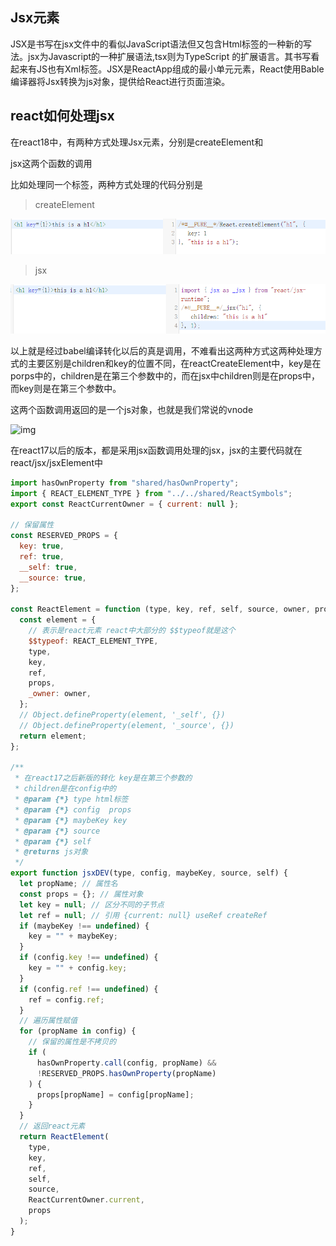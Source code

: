 ## Jsx元素
JSX是书写在jsx文件中的看似JavaScript语法但又包含Html标签的一种新的写法。jsx为Javascript的一种扩展语法,tsx则为TypeScript 的扩展语言。其书写看起来有JS也有Xml标签。JSX是ReactApp组成的最小单元元素，React使用Bable编译器将Jsx转换为js对象，提供给React进行页面渲染。
## react如何处理jsx
在react18中，有两种方式处理Jsx元素，分别是createElement和

jsx这两个函数的调用

比如处理同一个标签，两种方式处理的代码分别是

> createElement

![image-20230316000421584](01-jsx元素的渲染.assets/image-20230316000421584.png)

> jsx

![image-20230316000435944](01-jsx元素的渲染.assets/image-20230316000435944.png)

以上就是经过babel编译转化以后的真是调用，不难看出这两种方式这两种处理方式的主要区别是children和key的位置不同，在reactCreateElement中，key是在porps中的，children是在第三个参数中的，而在jsx中children则是在props中，而key则是在第三个参数中。

这两个函数调用返回的是一个js对象，也就是我们常说的vnode

![img](https://images2018.cnblogs.com/blog/1013082/201803/1013082-20180313112915236-855221967.png)

在react17以后的版本，都是采用jsx函数调用处理的jsx，jsx的主要代码就在react/jsx/jsxElement中

```js
import hasOwnProperty from "shared/hasOwnProperty";
import { REACT_ELEMENT_TYPE } from "../../shared/ReactSymbols";
export const ReactCurrentOwner = { current: null };

// 保留属性
const RESERVED_PROPS = {
  key: true,
  ref: true,
  __self: true,
  __source: true,
};

const ReactElement = function (type, key, ref, self, source, owner, props) {
  const element = {
    // 表示是react元素 react中大部分的 $$typeof就是这个
    $$typeof: REACT_ELEMENT_TYPE,
    type,
    key,
    ref,
    props,
    _owner: owner,
  };
  // Object.defineProperty(element, '_self', {})
  // Object.defineProperty(element, '_source', {})
  return element;
};

/**
 * 在react17之后新版的转化 key是在第三个参数的
 * children是在config中的
 * @param {*} type html标签
 * @param {*} config  props
 * @param {*} maybeKey key
 * @param {*} source 
 * @param {*} self
 * @returns js对象
 */
export function jsxDEV(type, config, maybeKey, source, self) {
  let propName; // 属性名
  const props = {}; // 属性对象
  let key = null; // 区分不同的子节点
  let ref = null; // 引用 {current: null} useRef createRef
  if (maybeKey !== undefined) {
    key = "" + maybeKey;
  }
  if (config.key !== undefined) {
    key = "" + config.key;
  }
  if (config.ref !== undefined) {
    ref = config.ref;
  }
  // 遍历属性赋值
  for (propName in config) {
    // 保留的属性是不拷贝的
    if (
      hasOwnProperty.call(config, propName) &&
      !RESERVED_PROPS.hasOwnProperty(propName)
    ) {
      props[propName] = config[propName];
    }
  }
  // 返回react元素
  return ReactElement(
    type,
    key,
    ref,
    self,
    source,
    ReactCurrentOwner.current,
    props
  );
}

```

